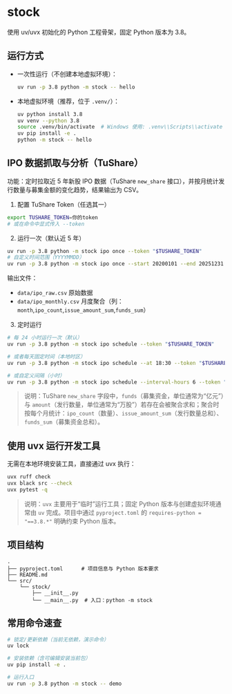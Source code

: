 # stock

使用 uv/uvx 初始化的 Python 工程骨架，固定 Python 版本为 3.8。

## 运行方式

- 一次性运行（不创建本地虚拟环境）：
  ```bash
  uv run -p 3.8 python -m stock -- hello
  ```

- 本地虚拟环境（推荐，位于 `.venv/`）：
  ```bash
  uv python install 3.8
  uv venv --python 3.8
  source .venv/bin/activate  # Windows 使用: .venv\\Scripts\\activate
  uv pip install -e .
  python -m stock -- hello
  ```

## IPO 数据抓取与分析（TuShare）

功能：定时拉取近 5 年新股 IPO 数据（TuShare `new_share` 接口），并按月统计发行数量与募集金额的变化趋势，结果输出为 CSV。

1) 配置 TuShare Token（任选其一）

```bash
export TUSHARE_TOKEN=你的token
# 或在命令中显式传入 --token
```

2) 运行一次（默认近 5 年）

```bash
uv run -p 3.8 python -m stock ipo once --token "$TUSHARE_TOKEN"
# 自定义时间范围（YYYYMMDD）
uv run -p 3.8 python -m stock ipo once --start 20200101 --end 20251231 --token "$TUSHARE_TOKEN"
```

输出文件：
- `data/ipo_raw.csv` 原始数据
- `data/ipo_monthly.csv` 月度聚合（列：`month`,`ipo_count`,`issue_amount_sum`,`funds_sum`）

3) 定时运行

```bash
# 每 24 小时运行一次（默认）
uv run -p 3.8 python -m stock ipo schedule --token "$TUSHARE_TOKEN"

# 或者每天固定时间（本地时区）
uv run -p 3.8 python -m stock ipo schedule --at 18:30 --token "$TUSHARE_TOKEN"

# 或自定义间隔（小时）
uv run -p 3.8 python -m stock ipo schedule --interval-hours 6 --token "$TUSHARE_TOKEN"
```

> 说明：TuShare `new_share` 字段中，`funds`（募集资金，单位通常为“亿元”）与 `amount`（发行数量，单位通常为“万股”）若存在会被聚合求和；聚合时按每个月统计：`ipo_count`（数量）、`issue_amount_sum`（发行数量总和）、`funds_sum`（募集资金总和）。

## 使用 uvx 运行开发工具

无需在本地环境安装工具，直接通过 uvx 执行：

```bash
uvx ruff check
uvx black src --check
uvx pytest -q
```

> 说明：`uvx` 主要用于“临时”运行工具；固定 Python 版本与创建虚拟环境通常由 `uv` 完成。项目中通过 `pyproject.toml` 的 `requires-python = "==3.8.*"` 明确约束 Python 版本。

## 项目结构

```
.
├── pyproject.toml      # 项目信息与 Python 版本要求
├── README.md
└── src/
    └── stock/
        ├── __init__.py
        └── __main__.py  # 入口：python -m stock
```

## 常用命令速查

```bash
# 锁定/更新依赖（当前无依赖，演示命令）
uv lock

# 安装依赖（含可编辑安装当前包）
uv pip install -e .

# 运行入口
uv run -p 3.8 python -m stock -- demo
```
